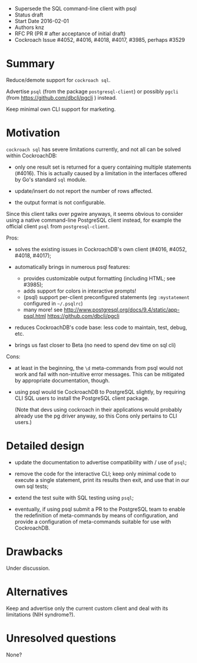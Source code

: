 - Supersede the SQL command-line client with psql
- Status draft
- Start Date 2016-02-01
- Authors knz
- RFC PR (PR # after acceptance of initial draft)
- Cockroach Issue #4052, #4016, #4018, #4017, #3985, perhaps #3529

Summary
=======

Reduce/demote support for `cockroach sql`.

Advertise `psql` (from the package `postgresql-client`)
or possibly `pgcli` (from https://github.com/dbcli/pgcli ) instead.

Keep minimal own CLI support for marketing.

Motivation
==========

`cockroach sql` has severe limitations currently, and not all can be
solved within CockroachDB:

- only one result set is returned for a query containing multiple
  statements (#4016). This is actually caused by a limitation in the
  interfaces offered by Go's standard `sql` module.

- update/insert do not report the number of rows affected.

- the output format is not configurable.

Since this client talks over pgwire anyways, it seems obvious to consider
using a native command-line PostgreSQL client instead, for example
the official client `psql` from `postgresql-client`.

Pros:

- solves the existing issues in CockroachDB's own client (#4016,
  #4052, #4018, #4017);

- automatically brings in numerous psql features:
    
  - provides customizable output formatting (including HTML; see
    #3985);
  - adds support for colors in interactive prompts!
  - (psql) support per-client preconfigured statements (eg `:mystatement`
    configured in `~/.psqlrc`)
  - many more! see
    http://www.postgresql.org/docs/9.4/static/app-psql.html
    https://github.com/dbcli/pgcli
  
- reduces CockroachDB's code base: less code to maintain, test, debug,
  etc.
- brings us fast closer to Beta (no need to spend dev time on sql cli)
    
Cons:

- at least in the beginning, the `\d` meta-commands from psql would not
  work and fail with non-intuitive error messages. This can be
  mitigated by appropriate documentation, though.

- using psql would tie CockroachDB to PostgreSQL slightly, by requiring
  CLI SQL users to install the PostgreSQL client package.

  (Note that devs using cockroach in their applications would probably already
  use the pg driver anyway, so this Cons only pertains to CLI users.)

Detailed design
===============

- update the documentation to advertise compatibility with / use of
  `psql`;
  
- remove the code for the interactive CLI; keep only minimal code to
  execute a single statement, print its results then exit, and
  use that in our own sql tests;

- extend the test suite with SQL testing using `psql`;
  
- eventually, if using psql submit a PR to the PostgreSQL team to
  enable the redefinition of meta-commands by means of
  configuration, and provide a configuration of meta-commands
  suitable for use with CockroachDB.

    
Drawbacks
=========

Under discussion.

Alternatives
============

Keep and advertise only the current custom client and deal with its limitations (NIH syndrome?).

Unresolved questions
====================

None?
